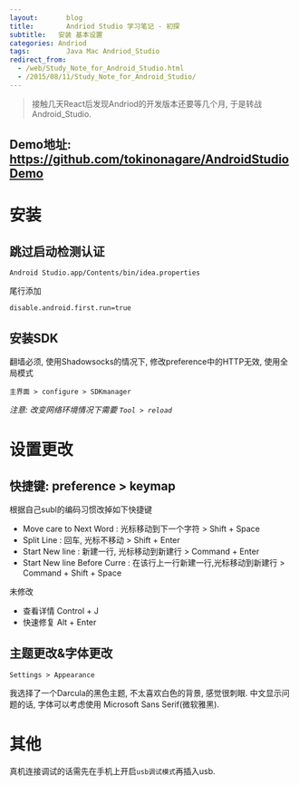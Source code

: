 ```yaml
---
layout: 	  blog
title:		  Andriod Studio 学习笔记 - 初探
subtitle:   安装 基本设置
categories: Andriod
tags: 		  Java Mac Andriod_Studio 
redirect_from:
  - /web/Study_Note_for_Android_Studio.html
  - /2015/08/11/Study_Note_for_Android_Studio/
---
```


> 接触几天React后发现Andriod的开发版本还要等几个月, 于是转战Android_Studio.

## Demo地址: https://github.com/tokinonagare/AndroidStudioDemo

# 安装

## 跳过启动检测认证

```
Android Studio.app/Contents/bin/idea.properties
```
尾行添加

```
disable.android.first.run=true
```

## 安装SDK
翻墙必须, 使用Shadowsocks的情况下, 修改preference中的HTTP无效, 使用全局模式

```
主界面 > configure > SDKmanager
```

_注意: 改变网络环境情况下需要 `Tool > reload`_

# 设置更改

## 快捷键: preference > keymap

根据自己subl的编码习惯改掉如下快捷键

* Move care to Next Word : 光标移动到下一个字符 > Shift + Space
* Split Line : 回车, 光标不移动 > Shift + Enter
* Start New line : 新建一行, 光标移动到新建行 > Command + Enter
* Start New line Before Curre : 在该行上一行新建一行,光标移动到新建行 > Command + Shift + Space

未修改

* 查看详情 Control + J
* 快速修复 Alt + Enter


## 主题更改&字体更改

```
Settings > Appearance
```
我选择了一个Darcula的黑色主题, 不太喜欢白色的背景, 感觉很刺眼.
中文显示问题的话, 字体可以考虑使用 Microsoft Sans Serif(微软雅黑).



# 其他

真机连接调试的话需先在手机上开启`usb调试模式`再插入usb.
